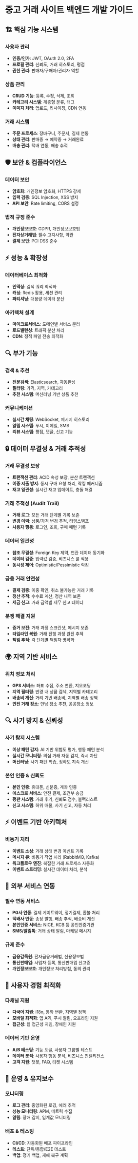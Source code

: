 # 중고 거래 사이트 백엔드 개발 가이드

## 🏗️ 핵심 기능 시스템

### 사용자 관리
- **인증/인가**: JWT, OAuth 2.0, 2FA
- **프로필 관리**: 신뢰도, 거래 히스토리, 평점
- **권한 관리**: 판매자/구매자/관리자 역할

### 상품 관리
- **CRUD 기능**: 등록, 수정, 삭제, 조회
- **카테고리 시스템**: 계층형 분류, 태그
- **이미지 처리**: 업로드, 리사이징, CDN 연동

### 거래 시스템
- **주문 프로세스**: 장바구니, 주문서, 결제 연동
- **상태 관리**: 판매중 → 예약중 → 거래완료
- **배송 관리**: 택배 연동, 배송 추적

## 🛡️ 보안 & 컴플라이언스

### 데이터 보안
- **암호화**: 개인정보 암호화, HTTPS 강제
- **입력 검증**: SQL Injection, XSS 방지
- **API 보안**: Rate limiting, CORS 설정

### 법적 규정 준수
- **개인정보보호**: GDPR, 개인정보보호법
- **전자상거래법**: 필수 고지사항, 약관
- **결제 보안**: PCI DSS 준수

## ⚡ 성능 & 확장성

### 데이터베이스 최적화
- **인덱싱**: 검색 쿼리 최적화
- **캐싱**: Redis 활용, 세션 관리
- **파티셔닝**: 대용량 데이터 분산

### 아키텍처 설계
- **마이크로서비스**: 도메인별 서비스 분리
- **로드밸런싱**: 트래픽 분산 처리
- **CDN**: 정적 파일 전송 최적화

## 🔍 부가 기능

### 검색 & 추천
- **전문검색**: Elasticsearch, 자동완성
- **필터링**: 가격, 지역, 카테고리
- **추천 시스템**: 머신러닝 기반 상품 추천

### 커뮤니케이션
- **실시간 채팅**: WebSocket, 메시지 히스토리
- **알림 시스템**: 푸시, 이메일, SMS
- **리뷰 시스템**: 평점, 댓글, 신고 기능

## 🔒 데이터 무결성 & 거래 추적성

### 거래 무결성 보장
- **트랜잭션 관리**: ACID 속성 보장, 분산 트랜잭션
- **이중 지출 방지**: 동시 구매 요청 처리, 락킹 메커니즘
- **재고 일관성**: 실시간 재고 업데이트, 충돌 해결

### 거래 추적성 (Audit Trail)
- **거래 로그**: 모든 거래 단계별 기록 보존
- **변경 이력**: 상품/가격 변경 추적, 타임스탬프
- **사용자 행동**: 로그인, 조회, 구매 패턴 기록

### 데이터 일관성
- **참조 무결성**: Foreign Key 제약, 연관 데이터 동기화
- **데이터 검증**: 입력값 검증, 비즈니스 룰 적용
- **동시성 제어**: Optimistic/Pessimistic 락킹

### 금융 거래 안전성
- **결제 검증**: 이중 확인, 취소 불가능한 거래 기록
- **정산 추적**: 수수료 계산, 정산 내역 보존
- **세금 신고**: 거래 금액별 세무 신고 데이터

### 분쟁 해결 지원
- **증거 보전**: 거래 과정 스크린샷, 메시지 보존
- **타임라인 복원**: 거래 진행 과정 완전 추적
- **책임 추적**: 각 단계별 책임자 명확화

## 🌍 지역 기반 서비스

### 위치 정보 처리
- **GPS 서비스**: 좌표 수집, 주소 변환, 지오코딩
- **지역 필터링**: 반경 내 상품 검색, 지역별 카테고리
- **배송비 계산**: 거리 기반 배송비, 지역별 배송 정책
- **안전 거래 장소**: 만남 장소 추천, 공공장소 정보

## 🔍 사기 방지 & 신뢰성

### 사기 탐지 시스템
- **이상 패턴 감지**: AI 기반 위험도 평가, 행동 패턴 분석
- **실시간 모니터링**: 의심 거래 자동 감지, 즉시 차단
- **머신러닝**: 사기 패턴 학습, 정확도 지속 개선

### 본인 인증 & 신뢰도
- **본인 인증**: 휴대폰, 신분증, 계좌 인증
- **에스크로 서비스**: 안전 결제, 조건부 송금
- **평판 시스템**: 거래 후기, 신뢰도 점수, 블랙리스트
- **신고 시스템**: 허위 매물, 사기 신고, 자동 처리

## ⚡ 이벤트 기반 아키텍처

### 비동기 처리
- **이벤트 소싱**: 거래 상태 변경 이벤트 기록
- **메시지 큐**: 비동기 작업 처리 (RabbitMQ, Kafka)
- **워크플로우 엔진**: 복잡한 거래 프로세스 자동화
- **이벤트 스트리밍**: 실시간 데이터 처리, 분석

## 🔗 외부 서비스 연동

### 필수 연동 서비스
- **PG사 연동**: 결제 게이트웨이, 정기결제, 환불 처리
- **택배사 연동**: 송장 발행, 배송 추적, 배송비 계산
- **본인인증 서비스**: NICE, KCB 등 공인인증기관
- **SMS/알림톡**: 거래 상태 알림, 마케팅 메시지

### 규제 준수
- **금융감독원**: 전자금융거래법, 신용정보법
- **통신판매업**: 사업자 등록, 통신판매업 신고증
- **개인정보보호**: 개인정보 처리방침, 동의 관리

## 📱 사용자 경험 최적화

### 다채널 지원
- **다국어 지원**: i18n, 통화 변환, 지역별 정책
- **모바일 최적화**: 앱 API, 푸시 알림, 오프라인 지원
- **접근성**: 웹 접근성 지침, 장애인 지원

### 데이터 기반 운영
- **A/B 테스팅**: 기능 토글, 사용자 그룹별 테스트
- **데이터 분석**: 사용자 행동 분석, 비즈니스 인텔리전스
- **고객 지원**: 챗봇, FAQ, 티켓 시스템

## 🚀 운영 & 유지보수

### 모니터링
- **로그 관리**: 중앙화된 로깅, 에러 추적
- **성능 모니터링**: APM, 메트릭 수집
- **알림**: 장애 감지, 임계값 모니터링

### 배포 & 테스팅
- **CI/CD**: 자동화된 배포 파이프라인
- **테스트**: 단위/통합/E2E 테스트
- **백업**: 정기 백업, 재해 복구 계획